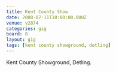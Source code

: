 ```yaml
---
title: Kent County Show
date: 2008-07-11T18:00:00.000Z
venue: v2874
categories: gig
board: 8
layout: gig
tags: [kent county showground, detling]
---
```

Kent County Showground, Detling.